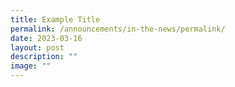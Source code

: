 ```yaml
---
title: Example Title
permalink: /announcements/in-the-news/permalink/
date: 2023-03-16
layout: post
description: ""
image: ""
---
```

